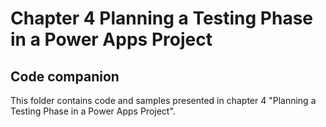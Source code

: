 # Chapter 4 Planning a Testing Phase in a Power Apps Project
## Code companion

This folder contains code and samples presented in chapter 4 "Planning a Testing Phase in a Power Apps Project".
